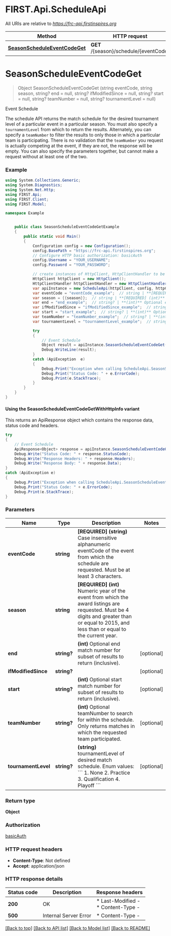 # FIRST.Api.ScheduleApi

All URIs are relative to *https://frc-api.firstinspires.org*

| Method | HTTP request | Description |
|--------|--------------|-------------|
| [**SeasonScheduleEventCodeGet**](ScheduleApi.md#seasonscheduleeventcodeget) | **GET** /{season}/schedule/{eventCode} | Event Schedule |

<a id="seasonscheduleeventcodeget"></a>
# **SeasonScheduleEventCodeGet**
> Object SeasonScheduleEventCodeGet (string eventCode, string season, string? end = null, string? ifModifiedSince = null, string? start = null, string? teamNumber = null, string? tournamentLevel = null)

Event Schedule

The schedule API returns the match schedule for the desired tournament level of a particular event in a particular season. You must also specify a `tournamentLevel` from which to return the results. Alternately, you can specify a `teamNumber` to filter the results to only those in which a particular team is participating. There is no validation that the `teamNumber` you request is actually competing at the event, if they are not, the response will be empty. You can also specify the parameters together, but cannot make a request without at least one of the two.

### Example
```csharp
using System.Collections.Generic;
using System.Diagnostics;
using System.Net.Http;
using FIRST.Api;
using FIRST.Client;
using FIRST.Model;

namespace Example


    public class SeasonScheduleEventCodeGetExample
    {
        public static void Main()
        {
            Configuration config = new Configuration();
            config.BasePath = "https://frc-api.firstinspires.org";
            // Configure HTTP basic authorization: basicAuth
            config.Username = "YOUR_USERNAME";
            config.Password = "YOUR_PASSWORD";

            // create instances of HttpClient, HttpClientHandler to be reused later with different Api classes
            HttpClient httpClient = new HttpClient();
            HttpClientHandler httpClientHandler = new HttpClientHandler();
            var apiInstance = new ScheduleApi(httpClient, config, httpClientHandler);
            var eventCode = "eventCode_example";  // string | **[REQUIRED] (string)** Case insensitive alphanumeric eventCode of the event from which the schedule are requested. Must be at least 3 characters.
            var season = {{season}};  // string | **[REQUIRED] (int)** Numeric year of the event from which the award listings are requested. Must be 4 digits and greater than or equal to 2015, and less than or equal to the current year.
            var end = "end_example";  // string? | **(int)** Optional end match number for subset of results to return (inclusive). (optional) 
            var ifModifiedSince = "ifModifiedSince_example";  // string? |  (optional) 
            var start = "start_example";  // string? | **(int)** Optional start match number for subset of results to return (inclusive). (optional) 
            var teamNumber = "teamNumber_example";  // string? | **(int)** Optional teamNumber to search for within the schedule. Only returns matches in which the requested team participated. (optional) 
            var tournamentLevel = "tournamentLevel_example";  // string? | **(string)** tournamentLevel of desired match schedule.  Enum values: ``` 1. None 2. Practice 3. Qualification 4. Playoff ``` (optional) 

            try
            {
                // Event Schedule
                Object result = apiInstance.SeasonScheduleEventCodeGet(eventCode, season, end, ifModifiedSince, start, teamNumber, tournamentLevel);
                Debug.WriteLine(result);
            }
            catch (ApiException  e)
            {
                Debug.Print("Exception when calling ScheduleApi.SeasonScheduleEventCodeGet: " + e.Message);
                Debug.Print("Status Code: " + e.ErrorCode);
                Debug.Print(e.StackTrace);
            }
        }
    }
}
```

#### Using the SeasonScheduleEventCodeGetWithHttpInfo variant
This returns an ApiResponse object which contains the response data, status code and headers.

```csharp
try
{
    // Event Schedule
    ApiResponse<Object> response = apiInstance.SeasonScheduleEventCodeGetWithHttpInfo(eventCode, season, end, ifModifiedSince, start, teamNumber, tournamentLevel);
    Debug.Write("Status Code: " + response.StatusCode);
    Debug.Write("Response Headers: " + response.Headers);
    Debug.Write("Response Body: " + response.Data);
}
catch (ApiException e)
{
    Debug.Print("Exception when calling ScheduleApi.SeasonScheduleEventCodeGetWithHttpInfo: " + e.Message);
    Debug.Print("Status Code: " + e.ErrorCode);
    Debug.Print(e.StackTrace);
}
```

### Parameters

| Name | Type | Description | Notes |
|------|------|-------------|-------|
| **eventCode** | **string** | **[REQUIRED] (string)** Case insensitive alphanumeric eventCode of the event from which the schedule are requested. Must be at least 3 characters. |  |
| **season** | **string** | **[REQUIRED] (int)** Numeric year of the event from which the award listings are requested. Must be 4 digits and greater than or equal to 2015, and less than or equal to the current year. |  |
| **end** | **string?** | **(int)** Optional end match number for subset of results to return (inclusive). | [optional]  |
| **ifModifiedSince** | **string?** |  | [optional]  |
| **start** | **string?** | **(int)** Optional start match number for subset of results to return (inclusive). | [optional]  |
| **teamNumber** | **string?** | **(int)** Optional teamNumber to search for within the schedule. Only returns matches in which the requested team participated. | [optional]  |
| **tournamentLevel** | **string?** | **(string)** tournamentLevel of desired match schedule.  Enum values: &#x60;&#x60;&#x60; 1. None 2. Practice 3. Qualification 4. Playoff &#x60;&#x60;&#x60; | [optional]  |

### Return type

**Object**

### Authorization

[basicAuth](../README.md#basicAuth)

### HTTP request headers

 - **Content-Type**: Not defined
 - **Accept**: application/json


### HTTP response details
| Status code | Description | Response headers |
|-------------|-------------|------------------|
| **200** | OK |  * Last-Modified -  <br>  * Content-Type -  <br>  |
| **500** | Internal Server Error |  * Content-Type -  <br>  |

[[Back to top]](#) [[Back to API list]](../../README.md#documentation-for-api-endpoints) [[Back to Model list]](../../README.md#documentation-for-models) [[Back to README]](../../README.md)

